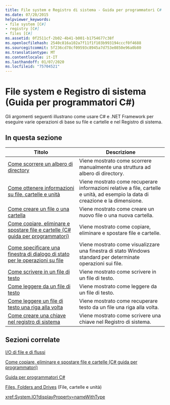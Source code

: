 ```yaml
---
title: File system e Registro di sistema - Guida per programmatori C#
ms.date: 07/20/2015
helpviewer_keywords:
- file system [C#]
- registry [C#]
- files [C#]
ms.assetid: 0f2511cf-2b02-4b41-b001-b1754677c38f
ms.openlocfilehash: 2540c816a102a7f11f1f103b993194cccf0f4688
ms.sourcegitcommit: 5f236cd78cf09593c8945a7d753e0850e96a0b80
ms.translationtype: MT
ms.contentlocale: it-IT
ms.lasthandoff: 01/07/2020
ms.locfileid: "75704521"
---
```

# <a name="file-system-and-the-registry-c-programming-guide"></a>File system e Registro di sistema (Guida per programmatori C#)
Gli argomenti seguenti illustrano come usare C# e .NET Framework per eseguire varie operazioni di base su file e cartelle e nel Registro di sistema.  
  
## <a name="in-this-section"></a>In questa sezione  
  
|**Titolo**|**Descrizione**|  
|---------------|---------------------|  
|[Come scorrere un albero di directory](./how-to-iterate-through-a-directory-tree.md)|Viene mostrato come scorrere manualmente una struttura ad albero di directory.|  
|[Come ottenere informazioni su file, cartelle e unità](./how-to-get-information-about-files-folders-and-drives.md)|Viene mostrato come recuperare informazioni relative a file, cartelle e unità, ad esempio la data di creazione e la dimensione.|  
|[Come creare un file o una cartella](./how-to-create-a-file-or-folder.md)|Viene mostrato come creare un nuovo file o una nuova cartella.|  
|[Come copiare, eliminare e spostare file e cartelle (C# guida per programmatori)](./how-to-copy-delete-and-move-files-and-folders.md)|Viene mostrato come copiare, eliminare e spostare file e cartelle.|  
|[Come specificare una finestra di dialogo di stato per le operazioni su file](./how-to-provide-a-progress-dialog-box-for-file-operations.md)|Viene mostrato come visualizzare una finestra di stato Windows standard per determinate operazioni sui file.|  
|[Come scrivere in un file di testo](./how-to-write-to-a-text-file.md)|Viene mostrato come scrivere in un file di testo.|  
|[Come leggere da un file di testo](./how-to-read-from-a-text-file.md)|Viene mostrato come leggere da un file di testo.|  
|[Come leggere un file di testo una riga alla volta](./how-to-read-a-text-file-one-line-at-a-time.md)|Viene mostrato come recuperare testo da un file una riga alla volta.|  
|[Come creare una chiave nel registro di sistema](./how-to-create-a-key-in-the-registry.md)|Viene mostrato come scrivere una chiave nel Registro di sistema.|  
  
## <a name="related-sections"></a>Sezioni correlate  
 [I/O di file e di flussi](../../../standard/io/index.md)  
  
 [Come copiare, eliminare e spostare file e cartelle (C# guida per programmatori)](./how-to-copy-delete-and-move-files-and-folders.md)
  
 [Guida per programmatori C#](../index.md)  
  
 [Files, Folders and Drives](./index.md) (File, cartelle e unità)  
  
 <xref:System.IO?displayProperty=nameWithType>
